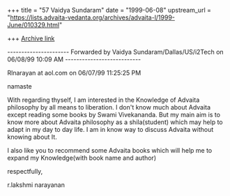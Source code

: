 +++
title = "57 Vaidya Sundaram"
date = "1999-06-08"
upstream_url = "https://lists.advaita-vedanta.org/archives/advaita-l/1999-June/010329.html"

+++
[Archive link](https://lists.advaita-vedanta.org/archives/advaita-l/1999-June/010329.html)

---------------------- Forwarded by Vaidya Sundaram/Dallas/US/i2Tech on 06/08/99
10:09 AM ---------------------------


Rlnarayan at aol.com on 06/07/99 11:25:25 PM

namaste

With regarding thyself, I am interested in the Knowledge of Advaita
philosophy by all means to liberation. I don't know much about Advaita except
reading some books by Swami Vivekananda. But my main aim is to know more
about Advaita philosophy as a shila(student) which may help  to adapt in my
day to day life. I am in know  way to discuss Advaita without knowing about
It.

I also like you to  recommend some Advaita books  which will help me to
expand my Knowledge(with book name and author)

respectfully,

r.lakshmi narayanan

